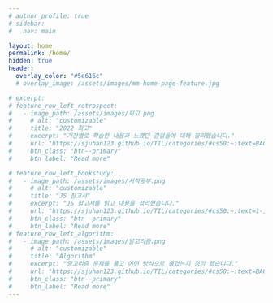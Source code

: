 ```yaml
---
# author_profile: true
# sidebar: 
#   nav: main

layout: home
permalink: /home/
hidden: true
header:
  overlay_color: "#5e616c"
  # overlay_image: /assets/images/mm-home-page-feature.jpg

# excerpt:
# feature_row_left_retrospect:
#   - image_path: /assets/images/회고.png
#     # alt: "customizable"
#     title: "2022 회고"
#     excerpt: "기간별로 학습한 내용과 느꼈던 감정들에 대해 정리했습니다."
#     url: "https://sjuhan123.github.io/TIL/categories/#cs50:~:text=BACK%20TO%20TOP%20%E2%86%91-,2022%2D%ED%9A%8C%EA%B3%A0,-%EC%BD%94%EB%93%9C%EC%8A%A4%EC%BF%BC%EB%93%9C%20%ED%94%84%EB%A6%AC%EC%BD%94%EC%8A%A4%20~%202022"
#     btn_class: "btn--primary"
#     btn_label: "Read more"

# feature_row_left_bookstudy:
#   - image_path: /assets/images/서적공부.png
#     # alt: "customizable"
#     title: "JS 참고서"
#     excerpt: "JS 참고서를 읽고 내용을 정리했습니다."
#     url: "https://sjuhan123.github.io/TIL/categories/#cs50:~:text=1-,javascript,-%EC%BD%94%EC%96%B4%20%EC%9E%90%EB%B0%94%EC%8A%A4%ED%81%AC%EB%A6%BD%ED%8A%B8%20%2D%20%EB%8D%B0%EC%9D%B4%ED%84%B0"
#     btn_class: "btn--primary"
#     btn_label: "Read more"
# feature_row_left_algorithm:
#   - image_path: /assets/images/알고리즘.png
#     # alt: "customizable"
#     title: "Algorithm"
#     excerpt: "알고리즘 문제를 풀고 어떤 방식으로 풀었는지 정리 했습니다."
#     url: "https://sjuhan123.github.io/TIL/categories/#cs50:~:text=BACK%20TO%20TOP%20%E2%86%91-,Algorithm,-%ED%94%84%EB%A1%9C%EA%B7%B8%EB%9E%98%EB%A8%B8%EC%8A%A4%20Lv.0"
#     btn_class: "btn--primary"
#     btn_label: "Read more"
---
```

<!-- {% include feature_row id="feature_row_left_retrospect" type="left" %}
{% include feature_row id="feature_row_left_bookstudy" type="left" %}
{% include feature_row id="feature_row_left_algorithm" type="left" %} -->